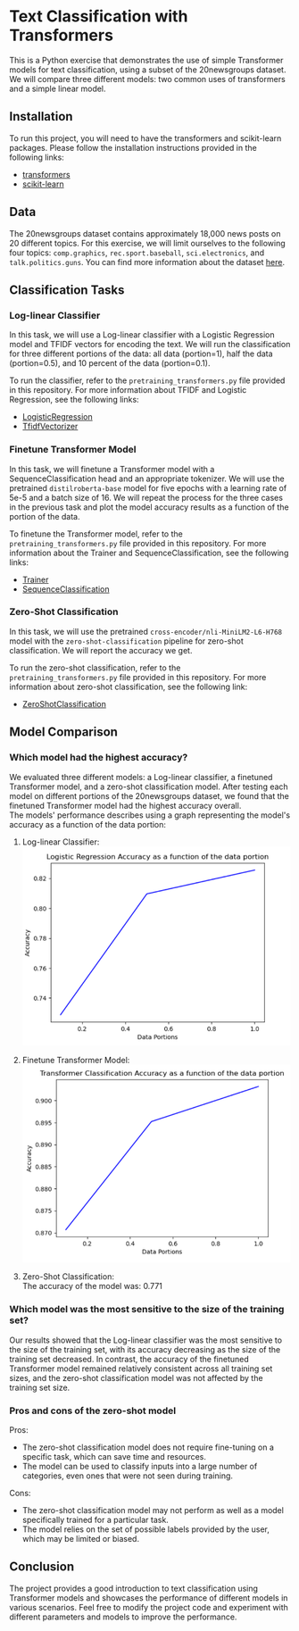 # Text Classification with Transformers

This is a Python exercise that demonstrates the use of simple Transformer models for text classification, using a subset of the 20newsgroups dataset. We will compare three different models: two common uses of transformers and a simple linear model.

## Installation

To run this project, you will need to have the transformers and scikit-learn packages. Please follow the installation instructions provided in the following links:

- [transformers](https://huggingface.co/docs/transformers/installation)
- [scikit-learn](https://scikit-learn.org/stable/install.html)


## Data

The 20newsgroups dataset contains approximately 18,000 news posts on 20 different topics. For this exercise, we will limit ourselves to the following four topics: `comp.graphics`, `rec.sport.baseball`, `sci.electronics`, and `talk.politics.guns`. You can find more information about the dataset [here](https://scikit-learn.org/stable/datasets/real_world.html#the-20-newsgroups-text-dataset).

## Classification Tasks

### Log-linear Classifier

In this task, we will use a Log-linear classifier with a Logistic Regression model and TFIDF vectors for encoding the text. We will run the classification for three different portions of the data: all data (portion=1), half the data (portion=0.5), and 10 percent of the data (portion=0.1). 

To run the classifier, refer to the `pretraining_transformers.py` file provided in this repository. For more information about TFIDF and Logistic Regression, see the following links:

- [LogisticRegression](https://scikit-learn.org/stable/modules/generated/sklearn.linear_model.LogisticRegression.html#sklearn.linear_model.LogisticRegression)
- [TfidfVectorizer](https://scikit-learn.org/stable/modules/generated/sklearn.feature_extraction.text.TfidfVectorizer.html)

### Finetune Transformer Model

In this task, we will finetune a Transformer model with a SequenceClassification head and an appropriate tokenizer. We will use the pretrained `distilroberta-base` model for five epochs with a learning rate of 5e-5 and a batch size of 16. We will repeat the process for the three cases in the previous task and plot the model accuracy results as a function of the portion of the data.

To finetune the Transformer model, refer to the `pretraining_transformers.py` file provided in this repository. For more information about the Trainer and SequenceClassification, see the following links:

- [Trainer](https://huggingface.co/docs/transformers/quicktour#trainer-a-pytorch-optimized-training-loop)
- [SequenceClassification](https://huggingface.co/transformers/model_doc/distilroberta.html#distilrobertaforsequenceclassification)

### Zero-Shot Classification

In this task, we will use the pretrained `cross-encoder/nli-MiniLM2-L6-H768` model with the `zero-shot-classification` pipeline for zero-shot classification. We will report the accuracy we get.

To run the zero-shot classification, refer to the `pretraining_transformers.py` file provided in this repository. For more information about zero-shot classification, see the following link:

- [ZeroShotClassification](https://huggingface.co/docs/transformers/main_classes/pipelines#transformers.ZeroShotClassification)

## Model Comparison

### Which model had the highest accuracy?
We evaluated three different models: a Log-linear classifier, a finetuned Transformer model, and a zero-shot classification model. After testing each model on different portions of the 20newsgroups dataset, we found that the finetuned Transformer model had the highest accuracy overall.<br>
The models' performance describes using a graph representing the model's accuracy as a function of the data portion:
1. Log-linear Classifier:<br> ![see_assets](assets/logistic_acc.PNG)


2. Finetune Transformer Model:<br> ![see_assets](assets/trans_acc.PNG)


3. Zero-Shot Classification:<br> The accuracy of the model was: 0.771

### Which model was the most sensitive to the size of the training set?
Our results showed that the Log-linear classifier was the most sensitive to the size of the training set, with its accuracy decreasing as the size of the training set decreased. In contrast, the accuracy of the finetuned Transformer model remained relatively consistent across all training set sizes, and the zero-shot classification model was not affected by the training set size.

### Pros and cons of the zero-shot model
Pros:
* The zero-shot classification model does not require fine-tuning on a specific task, which can save time and resources.
* The model can be used to classify inputs into a large number of categories, even ones that were not seen during training.

Cons:
* The zero-shot classification model may not perform as well as a model specifically trained for a particular task.
* The model relies on the set of possible labels provided by the user, which may be limited or biased.

## Conclusion
The project provides a good introduction to text classification using Transformer models and showcases the performance of different models in various scenarios. Feel free to modify the project code and experiment with different parameters and models to improve the performance.